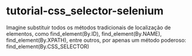 # tutorial-css_selector-selenium
Imagine substituir todos os métodos tradicionais de localização de elementos, como find_element(By.ID), find_element(By.NAME), find_element(By.XPATH), entre outros, por apenas um método poderoso: find_element(By.CSS_SELECTOR)
